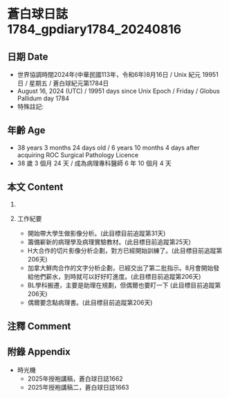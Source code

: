 [_metadata_:encoding]: - "utf-8"
[_metadata_:language]: - "zh-Hant-TW"
[_metadata_:fileformat]: - "markdown"
[_metadata_:MIME_type]: - "text/plain"
[_metadata_:markdown_version]: - "commonmark version 0.30"
[_metadata_:markdown_spec]: - "https://spec.commonmark.org/0.30/"

# 蒼白球日誌1784_gpdiary1784_20240816 #

## 日期 Date ##

* 世界協調時間2024年(中華民國113年，令和6年)8月16日 / Unix 紀元 19951 日 / 星期五 / 蒼白球紀元第1784日
* August 16, 2024 (UTC) / 19951 days since Unix Epoch / Friday / Globus Pallidum day 1784
* 特殊註記:

## 年齡 Age ##

* 38 years 3 months 24 days old / 6 years 10 months 4 days after acquiring ROC Surgical Pathology Licence
* 38 歲 3 個月 24 天 / 成為病理專科醫師 6 年 10 個月 4 天

## 本文 Content ##

1. 

2. 工作紀要

    - 開始帶大學生做影像分析。(此目標目前追蹤第31天)
    - 籌備嶄新的病理學及病理實驗教材。(此目標目前追蹤第25天)
    - H大合作的切片影像分析企劃，對方已經開始訓練了。(此目標目前追蹤第206天)
    - 加拿大鮮肉合作的文字分析企劃，已經交出了第二批指示。8月會開始發給他們薪水，到時就可以好好盯進度。(此目標目前追蹤第206天)
    - BL學科搬遷，主要是助理在規劃，但偶爾也要盯一下 (此目標目前追蹤第206天)
    - 偶爾要念點病理書。(此目標目前追蹤第206天)

## 注釋 Comment ##


## 附錄 Appendix ##

* 時光機
    - 2025年授袍講稿，蒼白球日誌1662
    - 2025年授袍講稿二，蒼白球日誌1663
